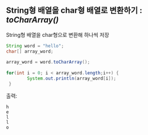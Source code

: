 ## String형 배열을 char형 배열로 변환하기 : *toCharArray()*
String형 배열을 char형으로 변환해 하나씩 저장
```java
String word = "hello";
char[] array_word;
		
array_word = word.toCharArray();
		
for(int i = 0; i < array_word.length;i++) {
		System.out.println(array_word[i]);
 }
```
출력:
```
h
e
l
l
o
```
